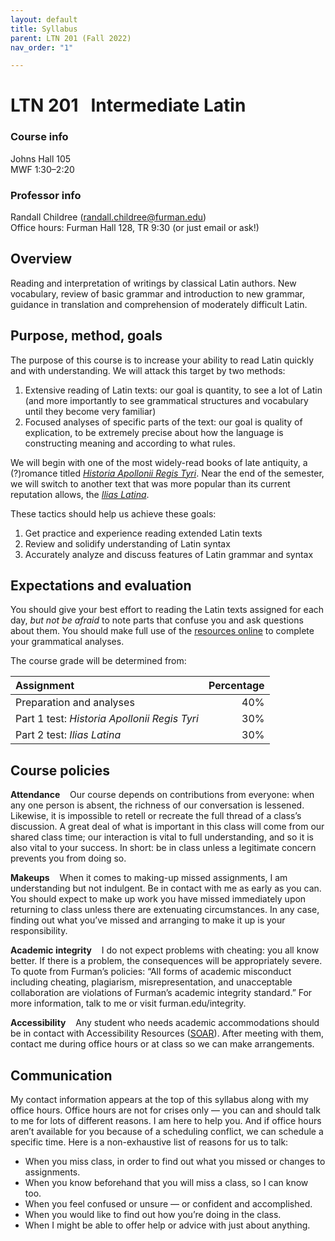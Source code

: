 ```yaml
---
layout: default
title: Syllabus
parent: LTN 201 (Fall 2022)
nav_order: "1"

---
```

# LTN 201   Intermediate Latin

### Course info

Johns Hall 105  
MWF 1:30–2:20

### Professor info

Randall Childree ([randall.childree@furman.edu](mailto:randall.childree@furman.edu))  
Office hours: Furman Hall 128, TR 9:30 (or just email or ask!)

## Overview

Reading and interpretation of writings by classical Latin authors. New vocabulary, review of basic grammar and introduction to new grammar, guidance in translation and comprehension of moderately difficult Latin.

## Purpose, method, goals

The purpose of this course is to increase your ability to read Latin quickly and with understanding. We will attack this target by two methods:

1. Extensive reading of Latin texts: our goal is quantity, to see a lot of Latin (and more importantly to see grammatical structures and vocabulary until they become very familiar)
2. Focused analyses of specific parts of the text: our goal is quality of explication, to be extremely precise about how the language is constructing meaning and according to what rules.

We will begin with one of the most widely-read books of late antiquity, a (?)romance titled [_Historia Apollonii Regis Tyri_](https://www.inusum.com/historia-apollonii-regis-tyri). Near the end of the semester, we will switch to another text that was more popular than its current reputation allows, the [_Ilias Latina_](https://www.inusum.com/ilias-latina).

These tactics should help us achieve these goals:

1. Get practice and experience reading extended Latin texts
2. Review and solidify understanding of Latin syntax
3. Accurately analyze and discuss features of Latin grammar and syntax

## Expectations and evaluation

You should give your best effort to reading the Latin texts assigned for each day, _but not be afraid_ to note parts that confuse you and ask questions about them. You should make full use of the [resources online](resources.html) to complete your grammatical analyses.

The course grade will be determined from:

| Assignment | Percentage |
| :--- | ---: |
| Preparation and analyses | 40% |
| Part 1 test: *Historia Apollonii Regis Tyri* | 30% |
| Part 2 test: *Ilias Latina* | 30% |

## Course policies

**Attendance**    Our course depends on contributions from everyone: when any one person is absent, the richness of our conversation is lessened. Likewise, it is impossible to retell or recreate the full thread of a class’s discussion. A great deal of what is important in this class will come from our shared class time; our interaction is vital to full understanding, and so it is also vital to your success. In short: be in class unless a legitimate concern prevents you from doing so.

**Makeups**    When it comes to making-up missed assignments, I am understanding but not indulgent. Be in contact with me as early as you can. You should expect to make up work you have missed immediately upon returning to class unless there are extenuating circumstances. In any case, finding out what you’ve missed and arranging to make it up is your responsibility.

**Academic integrity**    I do not expect problems with cheating: you all know better. If there is a problem, the consequences will be appropriately severe. To quote from Furman’s policies: “All forms of academic misconduct including cheating, plagiarism, misrepresentation, and unacceptable collaboration are violations of Furman’s academic integrity standard.” For more information, talk to me or visit furman.edu/integrity.

**Accessibility**    Any student who needs academic accommodations should be in contact with Accessibility Resources ([SOAR](https://www.furman.edu/accessibility/current-student-resources/)). After meeting with them, contact me during office hours or at class so we can make arrangements.

## Communication

My contact information appears at the top of this syllabus along with my office hours. Office hours are not for crises only — you can and should talk to me for lots of different reasons. I am here to help you. And if office hours aren’t available for you because of a scheduling conflict, we can schedule a specific time. Here is a non-exhaustive list of reasons for us to talk:

* When you miss class, in order to find out what you missed or changes to assignments.
* When you know beforehand that you will miss a class, so I can know too.
* When you feel confused or unsure — or confident and accomplished.
* When you would like to find out how you’re doing in the class.
* When I might be able to offer help or advice with just about anything.
